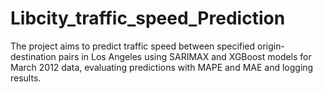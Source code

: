 # Libcity_traffic_speed_Prediction
The project aims to predict traffic speed between specified origin-destination pairs in Los Angeles using SARIMAX and XGBoost models for March 2012 data, evaluating predictions with MAPE and MAE and logging results.
